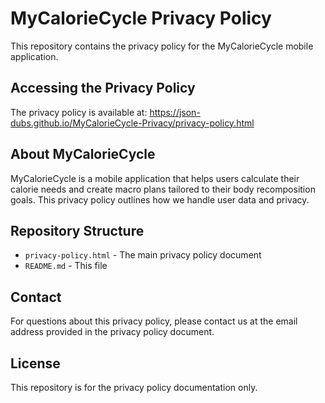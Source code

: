 # MyCalorieCycle Privacy Policy

This repository contains the privacy policy for the MyCalorieCycle mobile application.

## Accessing the Privacy Policy

The privacy policy is available at: https://json-dubs.github.io/MyCalorieCycle-Privacy/privacy-policy.html

## About MyCalorieCycle

MyCalorieCycle is a mobile application that helps users calculate their calorie needs and create macro plans tailored to their body recomposition goals. This privacy policy outlines how we handle user data and privacy.

## Repository Structure

- `privacy-policy.html` - The main privacy policy document
- `README.md` - This file

## Contact

For questions about this privacy policy, please contact us at the email address provided in the privacy policy document.

## License

This repository is for the privacy policy documentation only. 
